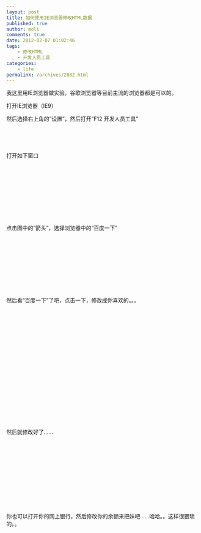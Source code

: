 ```yaml
---
layout: post
title: 如何使用IE浏览器修改HTML数据
published: true
author: moli
comments: true
date: 2012-02-07 01:02:46
tags:
    - 修改HTML
    - 开发人员工具
categories:
    - life
permalink: /archives/2882.html
---
```

我这里用IE浏览器做实验，谷歌浏览器等目前主流的浏览器都是可以的。

打开IE浏览器（IE9）

然后选择右上角的“设置”，然后打开“F12 开发人员工具”

[][1]

&nbsp;

&nbsp;



打开如下窗口

[][2]

&nbsp;

&nbsp;

&nbsp;

&nbsp;

&nbsp;

点击图中的“箭头”，选择浏览器中的“百度一下”

[][3]

&nbsp;

&nbsp;

&nbsp;

&nbsp;

&nbsp;

然后看“百度一下”了吧，点击一下，修改成你喜欢的。。。

[][4]

&nbsp;

&nbsp;

&nbsp;

&nbsp;

&nbsp;

&nbsp;

&nbsp;

&nbsp;

&nbsp;

&nbsp;

然后就修改好了……

[][5]

&nbsp;

&nbsp;

&nbsp;

&nbsp;

&nbsp;

&nbsp;

你也可以打开你的网上银行，然后修改你的余额来把妹吧……哈哈。。这样很猥琐的。。

 [1]: http://huoxr.com/wp-content/uploads/2012/02/20120207125715.png
 [2]: http://huoxr.com/wp-content/uploads/2012/02/20120207125955.png
 [3]: http://huoxr.com/wp-content/uploads/2012/02/20120207130109.png
 [4]: http://huoxr.com/wp-content/uploads/2012/02/20120207130221.png
 [5]: http://huoxr.com/wp-content/uploads/2012/02/20120207130359.png